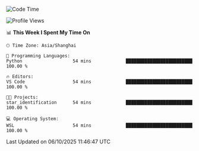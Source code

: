 <!--START_SECTION:waka-->
![Code Time](http://img.shields.io/badge/Code%20Time-3%2C132%20hrs%2034%20mins-blue)

![Profile Views](http://img.shields.io/badge/Profile%20Views-0-blue)

📊 **This Week I Spent My Time On** 

```text
🕑︎ Time Zone: Asia/Shanghai

💬 Programming Languages: 
Python                   54 mins             █████████████████████████   100.00 % 

🔥 Editors: 
VS Code                  54 mins             █████████████████████████   100.00 % 

🐱‍💻 Projects: 
star_identification      54 mins             █████████████████████████   100.00 % 

💻 Operating System: 
WSL                      54 mins             █████████████████████████   100.00 % 
```


 Last Updated on 06/10/2025 11:46:47 UTC
<!--END_SECTION:waka-->